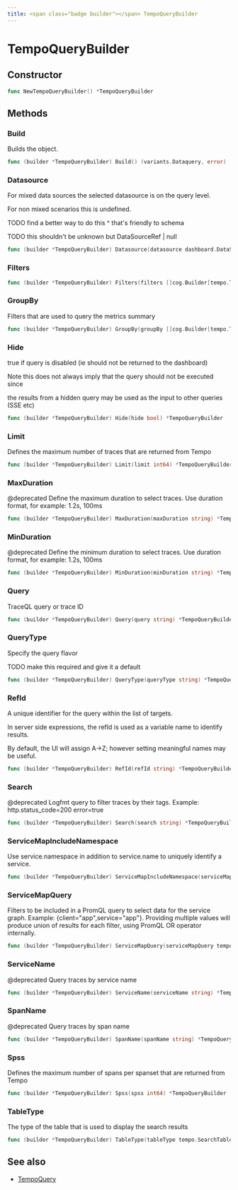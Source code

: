 ```yaml
---
title: <span class="badge builder"></span> TempoQueryBuilder
---
```

# <span class="badge builder"></span> TempoQueryBuilder

## Constructor

```go
func NewTempoQueryBuilder() *TempoQueryBuilder
```
## Methods

### <span class="badge object-method"></span> Build

Builds the object.

```go
func (builder *TempoQueryBuilder) Build() (variants.Dataquery, error)
```

### <span class="badge object-method"></span> Datasource

For mixed data sources the selected datasource is on the query level.

For non mixed scenarios this is undefined.

TODO find a better way to do this ^ that's friendly to schema

TODO this shouldn't be unknown but DataSourceRef | null

```go
func (builder *TempoQueryBuilder) Datasource(datasource dashboard.DataSourceRef) *TempoQueryBuilder
```

### <span class="badge object-method"></span> Filters

```go
func (builder *TempoQueryBuilder) Filters(filters []cog.Builder[tempo.TraceqlFilter]) *TempoQueryBuilder
```

### <span class="badge object-method"></span> GroupBy

Filters that are used to query the metrics summary

```go
func (builder *TempoQueryBuilder) GroupBy(groupBy []cog.Builder[tempo.TraceqlFilter]) *TempoQueryBuilder
```

### <span class="badge object-method"></span> Hide

true if query is disabled (ie should not be returned to the dashboard)

Note this does not always imply that the query should not be executed since

the results from a hidden query may be used as the input to other queries (SSE etc)

```go
func (builder *TempoQueryBuilder) Hide(hide bool) *TempoQueryBuilder
```

### <span class="badge object-method"></span> Limit

Defines the maximum number of traces that are returned from Tempo

```go
func (builder *TempoQueryBuilder) Limit(limit int64) *TempoQueryBuilder
```

### <span class="badge object-method"></span> MaxDuration

@deprecated Define the maximum duration to select traces. Use duration format, for example: 1.2s, 100ms

```go
func (builder *TempoQueryBuilder) MaxDuration(maxDuration string) *TempoQueryBuilder
```

### <span class="badge object-method"></span> MinDuration

@deprecated Define the minimum duration to select traces. Use duration format, for example: 1.2s, 100ms

```go
func (builder *TempoQueryBuilder) MinDuration(minDuration string) *TempoQueryBuilder
```

### <span class="badge object-method"></span> Query

TraceQL query or trace ID

```go
func (builder *TempoQueryBuilder) Query(query string) *TempoQueryBuilder
```

### <span class="badge object-method"></span> QueryType

Specify the query flavor

TODO make this required and give it a default

```go
func (builder *TempoQueryBuilder) QueryType(queryType string) *TempoQueryBuilder
```

### <span class="badge object-method"></span> RefId

A unique identifier for the query within the list of targets.

In server side expressions, the refId is used as a variable name to identify results.

By default, the UI will assign A->Z; however setting meaningful names may be useful.

```go
func (builder *TempoQueryBuilder) RefId(refId string) *TempoQueryBuilder
```

### <span class="badge object-method"></span> Search

@deprecated Logfmt query to filter traces by their tags. Example: http.status_code=200 error=true

```go
func (builder *TempoQueryBuilder) Search(search string) *TempoQueryBuilder
```

### <span class="badge object-method"></span> ServiceMapIncludeNamespace

Use service.namespace in addition to service.name to uniquely identify a service.

```go
func (builder *TempoQueryBuilder) ServiceMapIncludeNamespace(serviceMapIncludeNamespace bool) *TempoQueryBuilder
```

### <span class="badge object-method"></span> ServiceMapQuery

Filters to be included in a PromQL query to select data for the service graph. Example: {client="app",service="app"}. Providing multiple values will produce union of results for each filter, using PromQL OR operator internally.

```go
func (builder *TempoQueryBuilder) ServiceMapQuery(serviceMapQuery tempo.StringOrArrayOfString) *TempoQueryBuilder
```

### <span class="badge object-method"></span> ServiceName

@deprecated Query traces by service name

```go
func (builder *TempoQueryBuilder) ServiceName(serviceName string) *TempoQueryBuilder
```

### <span class="badge object-method"></span> SpanName

@deprecated Query traces by span name

```go
func (builder *TempoQueryBuilder) SpanName(spanName string) *TempoQueryBuilder
```

### <span class="badge object-method"></span> Spss

Defines the maximum number of spans per spanset that are returned from Tempo

```go
func (builder *TempoQueryBuilder) Spss(spss int64) *TempoQueryBuilder
```

### <span class="badge object-method"></span> TableType

The type of the table that is used to display the search results

```go
func (builder *TempoQueryBuilder) TableType(tableType tempo.SearchTableType) *TempoQueryBuilder
```

## See also

 * <span class="badge object-type-struct"></span> [TempoQuery](./object-TempoQuery.md)
